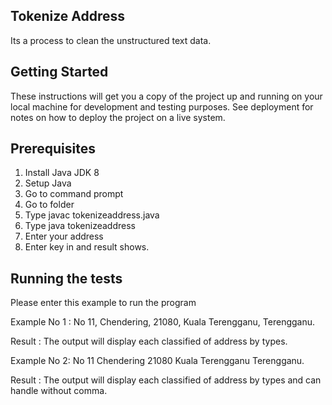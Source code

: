 Tokenize Address
-------------------------------
Its a process to clean the unstructured text data. 

Getting Started
-------------------------------
These instructions will get you a copy of the project up and running on your local machine for development and testing purposes. See deployment for notes on how to deploy the project on a live system.

Prerequisites
-------------------------------
1. Install Java JDK 8 
2. Setup Java
3. Go to command prompt
4. Go to folder
5. Type javac tokenizeaddress.java
6. Type java tokenizeaddress
7. Enter your address
8. Enter key in and result shows. 

Running the tests
-------------------------------
Please enter this example to run the program

Example No 1 :
No 11, Chendering, 21080, Kuala Terengganu, Terengganu.

Result : 
The output will display each classified of address by types.

Example No 2:
No 11 Chendering 21080 Kuala Terengganu Terengganu.

Result : 
The output will display each classified of address by types and can handle without comma. 

